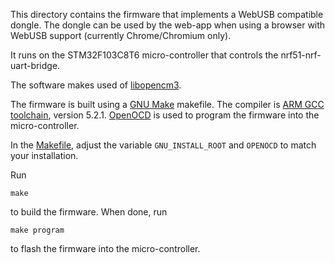 This directory contains the firmware that implements a WebUSB compatible dongle. The dongle can be used by the web-app when using a browser with WebUSB support (currently Chrome/Chromium only).

It runs on the STM32F103C8T6 micro-controller that controls the nrf51-nrf-uart-bridge.

The software makes used of [libopencm3](http://libopencm3.org/).

The firmware is built using a [GNU Make](https://www.gnu.org/software/make/) makefile. The compiler is [ARM GCC toolchain](https://launchpad.net/gcc-arm-embedded), version 5.2.1. [OpenOCD](http://openocd.org/) is used to program the firmware into the micro-controller.

In the [Makefile](Makefile), adjust the variable `GNU_INSTALL_ROOT` and `OPENOCD` to match your installation.

Run

    make

to build the firmware. When done, run

    make program

to flash the firmware into the micro-controller.

